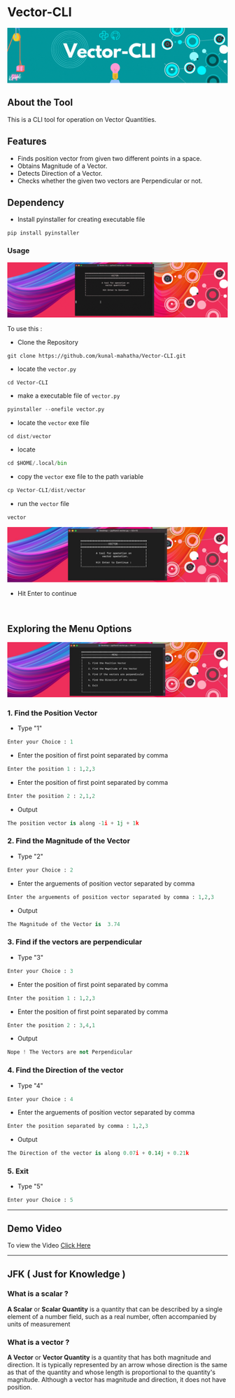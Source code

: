 # Vector-CLI

![](https://raw.githubusercontent.com/kunal-mahatha/Vector-CLI/main/img/Vector-CLI.gif?token=APVZASYVYFGDNPZON4IRPTTA3YHNS)

## About the Tool
This is a CLI tool for operation on Vector Quantities.

## Features
 - Finds position vector from given two different points in a space.
 - Obtains Magnitude of a Vector.
 - Detects Direction of a Vector.
 - Checks whether the given two vectors are Perpendicular or not.

## Dependency
 - Install pyinstaller for creating executable file
```python3
pip install pyinstaller
```
 
 ### Usage
 
 ![](https://raw.githubusercontent.com/kunal-mahatha/Vector-CLI/main/img/demonstration.gif?token=APVZAS6OIHELIGUY3DVMUG3A33ADK)
 
 To use this :
  - Clone the Repository
  ```python3
  git clone https://github.com/kunal-mahatha/Vector-CLI.git
  ```
  - locate the `vector.py`
  ```python3
  cd Vector-CLI
  ```
  - make a executable file of `vector.py`
  ```python
  pyinstaller --onefile vector.py
  ```
  - locate the `vector` exe file
  ```python
  cd dist/vector
  ```
   - locate 
  ```python
  cd $HOME/.local/bin
  ```
  - copy the `vector` exe file to the path variable
  ```python
  cp Vector-CLI/dist/vector
  ```
  - run the `vector` file
  ```python
  vector
  ```


[![MasterHead](https://github.com/kunal-mahatha/Vector-CLI/blob/main/img/4.jpg)](https://username.github.io)

  - Hit Enter to continue
  ```python
                
  ```



  ## Exploring the Menu Options
  
  [![MasterHead](https://github.com/kunal-mahatha/Vector-CLI/blob/main/img/5.jpg)](https://username.github.io)
  
   ### 1. Find the Position Vector
   - Type "1"
   ```python
   Enter your Choice : 1
   ```
   - Enter the position of first point separated by comma
   ```python
   Enter the position 1 : 1,2,3
   ```
   - Enter the position of first point separated by comma
   ```python
   Enter the position 2 : 2,1,2
   ```
   - Output 
   ```python
   The position vector is along -1i + 1j + 1k
   ```
   ### 2. Find the Magnitude of the Vector
   - Type "2"
   ```python
   Enter your Choice : 2
   ```
   - Enter the arguements of position vector separated by comma
   ```python
   Enter the arguements of position vector separated by comma : 1,2,3
   ```
   - Output
   ```python
   The Magnitude of the Vector is  3.74
   ```
   ### 3. Find if the vectors are perpendicular
   - Type "3"
   ```python
   Enter your Choice : 3
   ```
   - Enter the position of first point separated by comma
   ```python
   Enter the position 1 : 1,2,3
   ```
   - Enter the position of first point separated by comma
   ```python
   Enter the position 2 : 3,4,1
   ```
   - Output 
   ```python
   Nope ! The Vectors are not Perpendicular
   ```
   ### 4. Find the Direction of the vector
   - Type "4"
   ```python
   Enter your Choice : 4
   ```
   - Enter the arguements of position vector separated by comma
   ```python
   Enter the position separated by comma : 1,2,3
   ```
   - Output
   ```python
   The Direction of the vector is along 0.07i + 0.14j + 0.21k
   ```
   ### 5. Exit
   - Type "5"
   ```python
   Enter your Choice : 5
   ```
 ---
   
   ## Demo Video
   To view the Video [Click Here](https://www.youtube.com/watch?v=LSCWQ66JaXA)

   
 ---
   
   ## JFK ( Just for Knowledge )
   
   ### What is a scalar ?
   **A Scalar** or **Scalar Quantity** is a quantity that can be described by a single element of a number field, such as a real number, often accompanied by units of measurement
   
   ### What is a vector ?
   **A Vector** or **Vector Quantity** is a quantity that has both magnitude and direction. It is typically represented by an arrow whose direction is the same as that of the quantity and whose length is proportional to the quantity's magnitude. Although a vector has magnitude and direction, it does not have position.
